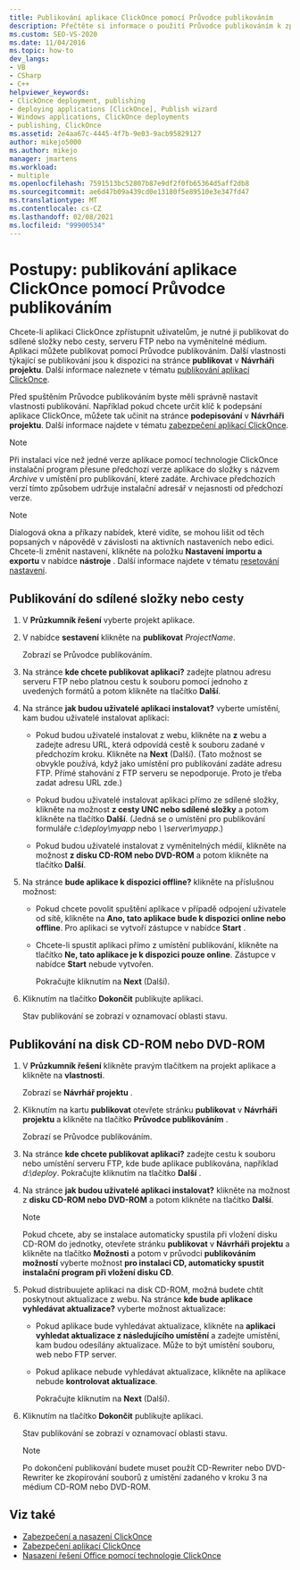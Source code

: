 ```yaml
---
title: Publikování aplikace ClickOnce pomocí Průvodce publikováním
description: Přečtěte si informace o použití Průvodce publikováním k zpřístupnění aplikace ClickOnce uživatelům, včetně toho, které vlastnosti publikování použít.
ms.custom: SEO-VS-2020
ms.date: 11/04/2016
ms.topic: how-to
dev_langs:
- VB
- CSharp
- C++
helpviewer_keywords:
- ClickOnce deployment, publishing
- deploying applications [ClickOnce], Publish wizard
- Windows applications, ClickOnce deployments
- publishing, ClickOnce
ms.assetid: 2e4aa67c-4445-4f7b-9e03-9acb95829127
author: mikejo5000
ms.author: mikejo
manager: jmartens
ms.workload:
- multiple
ms.openlocfilehash: 7591513bc52807b87e9df2f0fb65364d5aff2db8
ms.sourcegitcommit: ae6d47b09a439cd0e13180f5e89510e3e347fd47
ms.translationtype: MT
ms.contentlocale: cs-CZ
ms.lasthandoff: 02/08/2021
ms.locfileid: "99900534"
---
```

# <a name="how-to-publish-a-clickonce-application-using-the-publish-wizard"></a>Postupy: publikování aplikace ClickOnce pomocí Průvodce publikováním
Chcete-li aplikaci ClickOnce zpřístupnit uživatelům, je nutné ji publikovat do sdílené složky nebo cesty, serveru FTP nebo na vyměnitelné médium. Aplikaci můžete publikovat pomocí Průvodce publikováním. Další vlastnosti týkající se publikování jsou k dispozici na stránce **publikovat** v **Návrháři projektu**. Další informace naleznete v tématu [publikování aplikací ClickOnce](../deployment/publishing-clickonce-applications.md).

Před spuštěním Průvodce publikováním byste měli správně nastavit vlastnosti publikování. Například pokud chcete určit klíč k podepsání aplikace ClickOnce, můžete tak učinit na stránce **podepisování** v **Návrháři projektu**. Další informace najdete v tématu [zabezpečení aplikací ClickOnce](../deployment/securing-clickonce-applications.md).

> [!NOTE]
> Při instalaci více než jedné verze aplikace pomocí technologie ClickOnce instalační program přesune předchozí verze aplikace do složky s názvem *Archive* v umístění pro publikování, které zadáte. Archivace předchozích verzí tímto způsobem udržuje instalační adresář v nejasnosti od předchozí verze.

> [!NOTE]
> Dialogová okna a příkazy nabídek, které vidíte, se mohou lišit od těch popsaných v nápovědě v závislosti na aktivních nastaveních nebo edici. Chcete-li změnit nastavení, klikněte na položku **Nastavení importu a exportu** v nabídce **nástroje** . Další informace najdete v tématu [resetování nastavení](../ide/environment-settings.md#reset-settings).

## <a name="to-publish-to-a-file-share-or-path"></a>Publikování do sdílené složky nebo cesty

1. V **Průzkumník řešení** vyberte projekt aplikace.

2. V nabídce **sestavení** klikněte na **publikovat** *ProjectName*.

    Zobrazí se Průvodce publikováním.

3. Na stránce **kde chcete publikovat aplikaci?** zadejte platnou adresu serveru FTP nebo platnou cestu k souboru pomocí jednoho z uvedených formátů a potom klikněte na tlačítko **Další**.

4. Na stránce **jak budou uživatelé aplikaci instalovat?** vyberte umístění, kam budou uživatelé instalovat aplikaci:

   - Pokud budou uživatelé instalovat z webu, klikněte na **z** webu a zadejte adresu URL, která odpovídá cestě k souboru zadané v předchozím kroku. Klikněte na **Next** (Další). (Tato možnost se obvykle používá, když jako umístění pro publikování zadáte adresu FTP. Přímé stahování z FTP serveru se nepodporuje. Proto je třeba zadat adresu URL zde.)

   - Pokud budou uživatelé instalovat aplikaci přímo ze sdílené složky, klikněte na možnost **z cesty UNC nebo sdílené složky** a potom klikněte na tlačítko **Další**. (Jedná se o umístění pro publikování formuláře *c:\deploy\myapp* nebo *\\ \server\myapp*.)

   - Pokud budou uživatelé instalovat z vyměnitelných médií, klikněte na možnost **z disku CD-ROM nebo DVD-ROM** a potom klikněte na tlačítko **Další**.

5. Na stránce **bude aplikace k dispozici offline?** klikněte na příslušnou možnost:

   - Pokud chcete povolit spuštění aplikace v případě odpojení uživatele od sítě, klikněte na **Ano, tato aplikace bude k dispozici online nebo offline**. Pro aplikaci se vytvoří zástupce v nabídce **Start** .

   - Chcete-li spustit aplikaci přímo z umístění publikování, klikněte na tlačítko **Ne, tato aplikace je k dispozici pouze online**. Zástupce v nabídce **Start** nebude vytvořen.

     Pokračujte kliknutím na **Next** (Další).

6. Kliknutím na tlačítko **Dokončit** publikujte aplikaci.

    Stav publikování se zobrazí v oznamovací oblasti stavu.

## <a name="to-publish-to-a-cd-rom-or-dvd-rom"></a>Publikování na disk CD-ROM nebo DVD-ROM

1. V **Průzkumník řešení** klikněte pravým tlačítkem na projekt aplikace a klikněte na **vlastnosti**.

    Zobrazí se **Návrhář projektu** .

2. Kliknutím na kartu **publikovat** otevřete stránku **publikovat** v **Návrháři projektu** a klikněte na tlačítko **Průvodce publikováním** .

    Zobrazí se Průvodce publikováním.

3. Na stránce **kde chcete publikovat aplikaci?** zadejte cestu k souboru nebo umístění serveru FTP, kde bude aplikace publikována, například *d:\deploy*. Pokračujte kliknutím na tlačítko **Další** .

4. Na stránce **jak budou uživatelé aplikaci instalovat?** klikněte na možnost z **disku CD-ROM nebo DVD-ROM** a potom klikněte na tlačítko **Další**.

   > [!NOTE]
   > Pokud chcete, aby se instalace automaticky spustila při vložení disku CD-ROM do jednotky, otevřete stránku **publikovat** v **Návrháři projektu** a klikněte na tlačítko **Možnosti** a potom v průvodci **publikováním možností** vyberte možnost **pro instalaci CD, automaticky spustit instalační program při vložení disku CD**.

5. Pokud distribuujete aplikaci na disk CD-ROM, možná budete chtít poskytnout aktualizace z webu. Na stránce **kde bude aplikace vyhledávat aktualizace?** vyberte možnost aktualizace:

   - Pokud aplikace bude vyhledávat aktualizace, klikněte na **aplikaci vyhledat aktualizace z následujícího umístění** a zadejte umístění, kam budou odesílány aktualizace. Může to být umístění souboru, web nebo FTP server.

   - Pokud aplikace nebude vyhledávat aktualizace, klikněte na aplikace nebude **kontrolovat aktualizace**.

     Pokračujte kliknutím na **Next** (Další).

6. Kliknutím na tlačítko **Dokončit** publikujte aplikaci.

    Stav publikování se zobrazí v oznamovací oblasti stavu.

   > [!NOTE]
   > Po dokončení publikování budete muset použít CD-Rewriter nebo DVD-Rewriter ke zkopírování souborů z umístění zadaného v kroku 3 na médium CD-ROM nebo DVD-ROM.

## <a name="see-also"></a>Viz také

- [Zabezpečení a nasazení ClickOnce](../deployment/clickonce-security-and-deployment.md)
- [Zabezpečení aplikací ClickOnce](../deployment/securing-clickonce-applications.md)
- [Nasazení řešení Office pomocí technologie ClickOnce](../vsto/deploying-an-office-solution-by-using-clickonce.md)